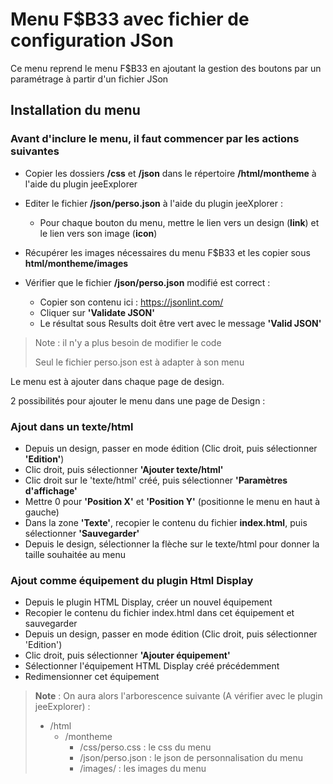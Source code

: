 # Menu F$B33 avec fichier de configuration JSon

Ce menu reprend le menu F$B33 en ajoutant la gestion des boutons par un paramétrage à partir d'un fichier JSon

## Installation du menu

### Avant d'inclure le menu, il faut commencer par les actions suivantes

   - Copier les dossiers **/css** et **/json** dans le répertoire **/html/montheme** à l'aide du plugin jeeExplorer

   - Editer le fichier **/json/perso.json** à l'aide du plugin jeeXplorer :
        - Pour chaque bouton du menu, mettre le lien vers un design (**link**) et le lien vers son image (**icon**)
   - Récupérer les images nécessaires du menu F$B33 et les copier sous **html/montheme/images**
   - Vérifier que le fichier **/json/perso.json** modifié est correct :
        - Copier son contenu ici : https://jsonlint.com/
        - Cliquer sur **'Validate JSON'**
        - Le résultat sous Results doit être vert avec le message **'Valid JSON'**

>Note : il n'y a plus besoin de modifier le code
>
>Seul le fichier perso.json est à adapter à son menu


Le menu est à ajouter dans chaque page de design.

2 possibilités pour ajouter le menu dans une page de Design :

### Ajout dans un texte/html

   - Depuis un design, passer en mode édition (Clic droit, puis sélectionner **'Edition'**)
   - Clic droit, puis sélectionner **'Ajouter texte/html'**
   - Clic droit sur le 'texte/html' créé, puis sélectionner **'Paramètres d'affichage'**
   - Mettre 0 pour **'Position X'** et **'Position Y'** (positionne le menu en haut à gauche)
   - Dans la zone **'Texte'**, recopier le contenu du fichier **index.html**, puis sélectionner **'Sauvegarder'**
   - Depuis le design, sélectionner la flèche sur le texte/html pour donner la taille souhaitée au menu

### Ajout comme équipement du plugin Html Display

   - Depuis le plugin HTML Display, créer un nouvel équipement
   - Recopier le contenu du fichier index.html dans cet équipement et sauvegarder
   - Depuis un design, passer en mode édition (Clic droit, puis sélectionner 'Edition')
   - Clic droit, puis sélectionner **'Ajouter équipement'**
   - Sélectionner l'équipement HTML Display créé précédemment
   - Redimensionner cet équipement

>**Note** : On aura alors l'arborescence suivante (A vérifier avec le plugin jeeExplorer) :
>
>- /html
>    - /montheme
>        - /css/perso.css : le css du menu
>        - /json/perso.json : le json de personnalisation du menu
>        - /images/ : les images du menu
